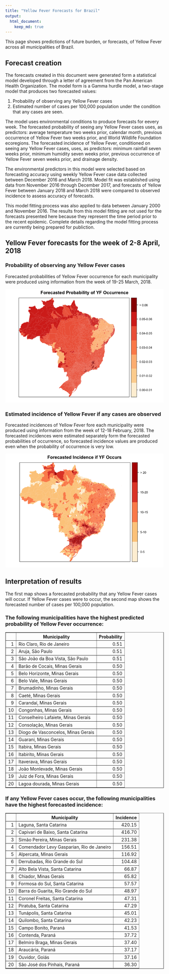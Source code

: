 ```yaml
---
title: "Yellow Fever Forecasts for Brazil"
output: 
  html_document:
    keep_md: true
---
```





This page shows predictions of future burden, or forecasts, of Yellow Fever across all municipalities of Brazil. 

## Forecast creation

The forecasts created in this document were generated form a statistical model developed through a letter of agreement from the Pan American Health Organization. The model form is a Gamma hurdle model, a two-stage model that produces two forecasted values:

  1. Probability of observing any Yellow Fever cases
  2. Estimated number of cases per 100,000 population under the condition that any cases are seen. 
  
The model uses environmental conditions to produce forecasts for eevery week. The forecasted probability of seeing any Yellow Fever cases uses, as predictors: average temperature two weeks prior, calendar month, previous occurrence of Yellow Fever two weeks prior, and World Wildlife Foundation ecoregions. The forecasted incidence of Yellow Fever, conditioned on seeing any Yellow Fever cases, uses, as predictors: minimum rainfall seven weeks prior, minimum humidity seven weeks prior, previous occurrence of Yellow Fever seven weeks prior, and drainage density. 

The environmental predictors in this model were selected based on forecasting accuracy using weekly Yellow Fever case data collected between December 2016 and March 2018. Model fit was established using data from November 2016 through December 2017, and forecasts of Yellow Fever between January 2018 and March 2018 were compared to observed incidence to assess accuracy of forecasts. 

This model fitting process was also applied to data between January 2000 and November 2016. The results from this model fitting are not used for the forecasts presented here because they represent the time period prior to the recent epidemic. Complete details regarding the model fitting process are currently being prepared for publiction. 

## Yellow Fever forecasts for the week of 2-8 April, 2018

### Probability of observing any Yellow Fever cases

Forecasted probabilities of Yellow Fever occurrence for each municipality were produced using information from the week of 19-25 March, 2018.

![](index_files/figure-html/unnamed-chunk-2-1.png)<!-- -->

### Estimated incidence of Yellow Fever if any cases are observed

Forecasted incidences of Yellow Fever fore each municipality were produced using information from the week of 12-18 February, 2018. The forecasted incidences were estimated separately form the forecasted probabilities of occurrence, so forecasted incidence values are produced even when the probability of occurrence is very low. 

![](index_files/figure-html/unnamed-chunk-3-1.png)<!-- -->

## Interpretation of results

The first map shows a forecasted probability that any Yellow Fever cases will occur. If Yellow Fever cases were to occur, the second map shows the forecasted number of cases per 100,000 population. 

### The following municipalities have the highest predicted probability of Yellow Fever occurrence:

<!-- html table generated in R 4.0.3 by xtable 1.8-4 package -->
<!-- Tue Oct 26 10:07:59 2021 -->
<table border=1>
<tr> <th>  </th> <th> Municipality </th> <th> Probability </th>  </tr>
  <tr> <td align="right"> 1 </td> <td> Rio Claro, Rio de Janeiro </td> <td align="right"> 0.51 </td> </tr>
  <tr> <td align="right"> 2 </td> <td> Aruja, São Paulo </td> <td align="right"> 0.51 </td> </tr>
  <tr> <td align="right"> 3 </td> <td> São João da Boa Vista, São Paulo </td> <td align="right"> 0.51 </td> </tr>
  <tr> <td align="right"> 4 </td> <td> Barão de Cocais, Minas Gerais </td> <td align="right"> 0.50 </td> </tr>
  <tr> <td align="right"> 5 </td> <td> Belo Horizonte, Minas Gerais </td> <td align="right"> 0.50 </td> </tr>
  <tr> <td align="right"> 6 </td> <td> Belo Vale, Minas Gerais </td> <td align="right"> 0.50 </td> </tr>
  <tr> <td align="right"> 7 </td> <td> Brumadinho, Minas Gerais </td> <td align="right"> 0.50 </td> </tr>
  <tr> <td align="right"> 8 </td> <td> Caeté, Minas Gerais </td> <td align="right"> 0.50 </td> </tr>
  <tr> <td align="right"> 9 </td> <td> Carandaí, Minas Gerais </td> <td align="right"> 0.50 </td> </tr>
  <tr> <td align="right"> 10 </td> <td> Congonhas, Minas Gerais </td> <td align="right"> 0.50 </td> </tr>
  <tr> <td align="right"> 11 </td> <td> Conselheiro Lafaiete, Minas Gerais </td> <td align="right"> 0.50 </td> </tr>
  <tr> <td align="right"> 12 </td> <td> Consolação, Minas Gerais </td> <td align="right"> 0.50 </td> </tr>
  <tr> <td align="right"> 13 </td> <td> Diogo de Vasconcelos, Minas Gerais </td> <td align="right"> 0.50 </td> </tr>
  <tr> <td align="right"> 14 </td> <td> Guarani, Minas Gerais </td> <td align="right"> 0.50 </td> </tr>
  <tr> <td align="right"> 15 </td> <td> Itabira, Minas Gerais </td> <td align="right"> 0.50 </td> </tr>
  <tr> <td align="right"> 16 </td> <td> Itabirito, Minas Gerais </td> <td align="right"> 0.50 </td> </tr>
  <tr> <td align="right"> 17 </td> <td> Itaverava, Minas Gerais </td> <td align="right"> 0.50 </td> </tr>
  <tr> <td align="right"> 18 </td> <td> João Monlevade, Minas Gerais </td> <td align="right"> 0.50 </td> </tr>
  <tr> <td align="right"> 19 </td> <td> Juiz de Fora, Minas Gerais </td> <td align="right"> 0.50 </td> </tr>
  <tr> <td align="right"> 20 </td> <td> Lagoa dourada, Minas Gerais </td> <td align="right"> 0.50 </td> </tr>
   </table>

### If any Yellow Fever cases occur, the following municipalities have the highest forecasted incidence:

<!-- html table generated in R 4.0.3 by xtable 1.8-4 package -->
<!-- Tue Oct 26 10:07:59 2021 -->
<table border=1>
<tr> <th>  </th> <th> Municipality </th> <th> Incidence </th>  </tr>
  <tr> <td align="right"> 1 </td> <td> Laguna, Santa Catarina </td> <td align="right"> 420.15 </td> </tr>
  <tr> <td align="right"> 2 </td> <td> Capivari de Baixo, Santa Catarina </td> <td align="right"> 416.70 </td> </tr>
  <tr> <td align="right"> 3 </td> <td> Simão Pereira, Minas Gerais </td> <td align="right"> 231.38 </td> </tr>
  <tr> <td align="right"> 4 </td> <td> Comendador Levy Gasparian, Rio de Janeiro </td> <td align="right"> 156.51 </td> </tr>
  <tr> <td align="right"> 5 </td> <td> Alpercata, Minas Gerais </td> <td align="right"> 116.92 </td> </tr>
  <tr> <td align="right"> 6 </td> <td> Derrubadas, Rio Grande do Sul </td> <td align="right"> 104.48 </td> </tr>
  <tr> <td align="right"> 7 </td> <td> Alto Bela Vista, Santa Catarina </td> <td align="right"> 66.87 </td> </tr>
  <tr> <td align="right"> 8 </td> <td> Chiador, Minas Gerais </td> <td align="right"> 65.82 </td> </tr>
  <tr> <td align="right"> 9 </td> <td> Formosa do Sul, Santa Catarina </td> <td align="right"> 57.57 </td> </tr>
  <tr> <td align="right"> 10 </td> <td> Barra do Guarita, Rio Grande do Sul </td> <td align="right"> 48.97 </td> </tr>
  <tr> <td align="right"> 11 </td> <td> Coronel Freitas, Santa Catarina </td> <td align="right"> 47.31 </td> </tr>
  <tr> <td align="right"> 12 </td> <td> Piratuba, Santa Catarina </td> <td align="right"> 47.29 </td> </tr>
  <tr> <td align="right"> 13 </td> <td> Tunápolis, Santa Catarina </td> <td align="right"> 45.01 </td> </tr>
  <tr> <td align="right"> 14 </td> <td> Quilombo, Santa Catarina </td> <td align="right"> 42.23 </td> </tr>
  <tr> <td align="right"> 15 </td> <td> Campo Bonito, Paraná </td> <td align="right"> 41.53 </td> </tr>
  <tr> <td align="right"> 16 </td> <td> Contenda, Paraná </td> <td align="right"> 37.72 </td> </tr>
  <tr> <td align="right"> 17 </td> <td> Belmiro Braga, Minas Gerais </td> <td align="right"> 37.40 </td> </tr>
  <tr> <td align="right"> 18 </td> <td> Araucária, Paraná </td> <td align="right"> 37.17 </td> </tr>
  <tr> <td align="right"> 19 </td> <td> Ouvidor, Goiás </td> <td align="right"> 37.16 </td> </tr>
  <tr> <td align="right"> 20 </td> <td> São José dos Pinhais, Paraná </td> <td align="right"> 36.30 </td> </tr>
   </table>



